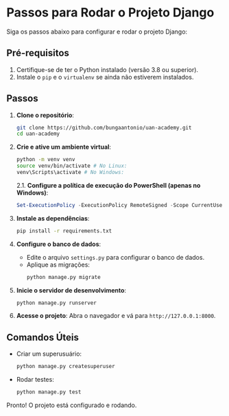 # Passos para Rodar o Projeto Django

Siga os passos abaixo para configurar e rodar o projeto Django:

## Pré-requisitos
1. Certifique-se de ter o Python instalado (versão 3.8 ou superior).
2. Instale o `pip` e o `virtualenv` se ainda não estiverem instalados.

## Passos
1. **Clone o repositório**:
    ```bash
    git clone https://github.com/bungaantonio/uan-academy.git
    cd uan-academy
    ```

2. **Crie e ative um ambiente virtual**:
    ```bash
    python -m venv venv
    source venv/bin/activate # No Linux:
    venv\Scripts\activate # No Windows:
    ```
    2.1. **Configure a política de execução do PowerShell (apenas no Windows)**:
    ```powershell
    Set-ExecutionPolicy -ExecutionPolicy RemoteSigned -Scope CurrentUser
    ```
3. **Instale as dependências**:
    ```bash
    pip install -r requirements.txt
    ```

4. **Configure o banco de dados**:
    - Edite o arquivo `settings.py` para configurar o banco de dados.
    - Aplique as migrações:
      ```bash
      python manage.py migrate
      ```

5. **Inicie o servidor de desenvolvimento**:
    ```bash
    python manage.py runserver
    ```

6. **Acesse o projeto**:
    Abra o navegador e vá para `http://127.0.0.1:8000`.

## Comandos Úteis
- Criar um superusuário:
  ```bash
  python manage.py createsuperuser
  ```
- Rodar testes:
  ```bash
  python manage.py test
  ```

Pronto! O projeto está configurado e rodando.